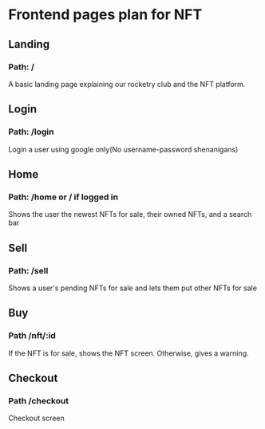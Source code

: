 # Frontend pages plan for NFT

## Landing
### Path: / 
A basic landing page explaining our rocketry club and the NFT platform.

## Login
### Path: /login
Login a user using google only(No username-password shenanigans)

## Home
### Path: /home or / if logged in
Shows the user the newest NFTs for sale, their owned NFTs, and a search bar

## Sell
### Path: /sell
Shows a user's pending NFTs for sale and lets them put other NFTs for sale

## Buy
### Path /nft/:id
If the NFT is for sale, shows the NFT screen. Otherwise, gives a warning.

## Checkout
### Path /checkout
Checkout screen